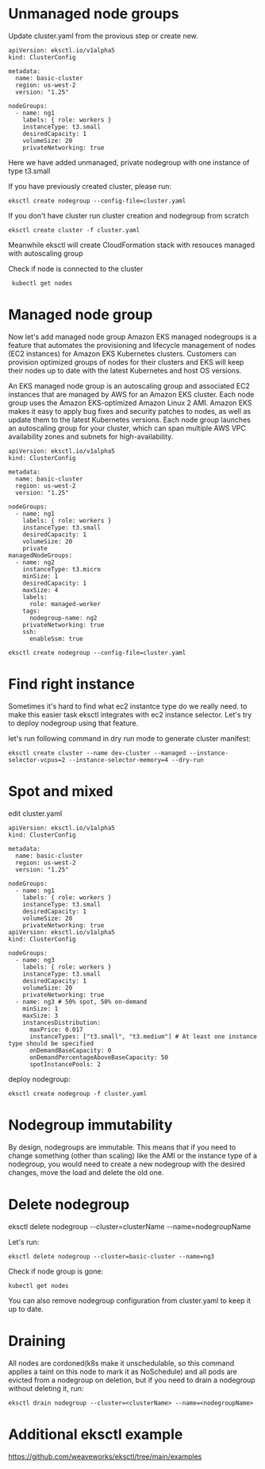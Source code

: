 # Unmanaged node groups
Update cluster.yaml from the provious step or create new.

```
apiVersion: eksctl.io/v1alpha5
kind: ClusterConfig

metadata:
  name: basic-cluster
  region: us-west-2
  version: "1.25"

nodeGroups:
  - name: ng1
    labels: { role: workers }
    instanceType: t3.small
    desiredCapacity: 1
    volumeSize: 20
    privateNetworking: true
```

Here we have added unmanaged, private nodegroup with one instance of type t3.small

If you have previously created cluster, please run:
```
eksctl create nodegroup --config-file=cluster.yaml
```

If you don't have cluster run cluster creation and nodegroup from scratch
```
eksctl create cluster -f cluster.yaml
```

Meanwhile eksctl will create CloudFormation stack with resouces managed with autoscaling group

Check if node is connected to the cluster
```
 kubectl get nodes
```


# Managed node group
Now let's add managed node group
Amazon EKS managed nodegroups is a feature that automates the provisioning and lifecycle management of nodes (EC2 instances) for Amazon EKS Kubernetes clusters. Customers can provision optimized groups of nodes for their clusters and EKS will keep their nodes up to date with the latest Kubernetes and host OS versions. 

An EKS managed node group is an autoscaling group and associated EC2 instances that are managed by AWS for an Amazon EKS cluster. Each node group uses the Amazon EKS-optimized Amazon Linux 2 AMI. Amazon EKS makes it easy to apply bug fixes and security patches to nodes, as well as update them to the latest Kubernetes versions. Each node group launches an autoscaling group for your cluster, which can span multiple AWS VPC availability zones and subnets for high-availability.
```
apiVersion: eksctl.io/v1alpha5
kind: ClusterConfig

metadata:
  name: basic-cluster
  region: us-west-2
  version: "1.25"

nodeGroups:
  - name: ng1
    labels: { role: workers }
    instanceType: t3.small
    desiredCapacity: 1
    volumeSize: 20
    private
managedNodeGroups:
  - name: ng2
    instanceType: t3.micro
    minSize: 1
    desiredCapacity: 1
    maxSize: 4
    labels:
      role: managed-worker
    tags:
      nodegroup-name: ng2
    privateNetworking: true
    ssh: 
      enableSsm: true
```


```
eksctl create nodegroup --config-file=cluster.yaml
```


# Find right instance
Sometimes it's hard to find what ec2 instantce type do we really need. to make this easier task eksctl integrates with ec2 instance selector. Let's try to deploy nodegroup using that feature.

let's run following command in dry run mode to generate cluster manifest:
```
eksctl create cluster --name dev-cluster --managed --instance-selector-vcpus=2 --instance-selector-memory=4 --dry-run
```


# Spot and mixed

edit cluster.yaml

```
apiVersion: eksctl.io/v1alpha5
kind: ClusterConfig

metadata:
  name: basic-cluster
  region: us-west-2
  version: "1.25"

nodeGroups:
  - name: ng1
    labels: { role: workers }
    instanceType: t3.small
    desiredCapacity: 1
    volumeSize: 20
    privateNetworking: true
apiVersion: eksctl.io/v1alpha5
kind: ClusterConfig

nodeGroups:
  - name: ng3
    labels: { role: workers }
    instanceType: t3.small
    desiredCapacity: 1
    volumeSize: 20
    privateNetworking: true
  - name: ng3 # 50% spot, 50% on-demand
    minSize: 1
    maxSize: 3
    instancesDistribution:
      maxPrice: 0.017
      instanceTypes: ["t3.small", "t3.medium"] # At least one instance type should be specified
      onDemandBaseCapacity: 0
      onDemandPercentageAboveBaseCapacity: 50
      spotInstancePools: 2

```

deploy nodegroup:
```
eksctl create nodegroup -f cluster.yaml
```

# Nodegroup immutability
By design, nodegroups are immutable. This means that if you need to change something (other than scaling) like the AMI or the instance type of a nodegroup, you would need to create a new nodegroup with the desired changes, move the load and delete the old one.

# Delete nodegroup
eksctl delete nodegroup --cluster=clusterName --name=nodegroupName
  
Let's run:
```
eksctl delete nodegroup --cluster=basic-cluster --name=ng3
```
Check if node group is gone:
```
kubectl get nodes
```
You can also remove nodegroup configuration from cluster.yaml to keep it up to date.

# Draining
 All nodes are cordoned(k8s make it unschedulable, so this command applies a taint on this node to mark it as NoSchedule) and all pods are evicted from a nodegroup on deletion, but if you need to drain a nodegroup without deleting it, run:
```
eksctl drain nodegroup --cluster=<clusterName> --name=<nodegroupName>
```

# Additional eksctl example
https://github.com/weaveworks/eksctl/tree/main/examples
